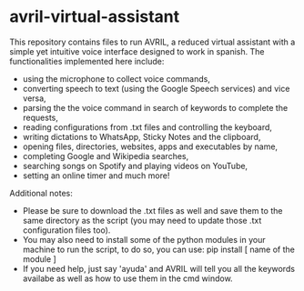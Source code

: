 # avril-virtual-assistant
This repository contains files to run AVRIL, a reduced virtual assistant with a simple yet intuitive voice interface designed to work in spanish. The functionalities implemented here include:
- using the microphone to collect voice commands,
- converting speech to text (using the Google Speech services) and vice versa,
- parsing the the voice command in search of keywords to complete the requests,
- reading configurations from .txt files and controlling the keyboard,
- writing dictations to WhatsApp, Sticky Notes and the clipboard,
- opening files, directories, websites, apps and executables by name,
- completing Google and Wikipedia searches,
- searching songs on Spotify and playing videos on YouTube,
- setting an online timer and much more!

Additional notes:
- Please be sure to download the .txt files as well and save them to the same directory as the script (you may need to update those .txt configuration files too).
- You may also need to install some of the python modules in your machine to run the script, to do so, you can use: pip install [ name of the module ]
- If you need help, just say 'ayuda' and AVRIL will tell you all the keywords availabe as well as how to use them in the cmd window.
